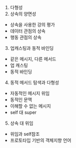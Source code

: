 1. 다형성
2. 상속의 양면성
- 상속을 사용한 강의 평가
- 데이터 관점의 상속
- 행동 관점의 상속
3. 업캐스팅과 동적 바인딩
- 같은 메시지, 다른 메서드
- 업 캐스팅
- 동적 바인딩
4. 동적 메서드 탐색과 다형성
- 자동적인 메시지 위임
- 동적인 문맥
- 이해할 수 없는 메시지
- self 대 super
5. 상속 대 위임
- 위임과 self참조
- 프로토타입 기반의 객체지향 언어